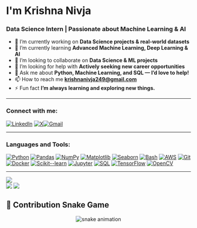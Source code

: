 <h1 align="left">I'm Krishna Nivja</h1>
<h3 align="left">Data Science Intern | Passionate about Machine Learning & AI</h3>

- 🔭 I’m currently working on **Data Science projects & real-world datasets**  
- 🌱 I’m currently learning **Advanced Machine Learning, Deep Learning & AI**  
- 👯 I’m looking to collaborate on **Data Science & ML projects**  
- 🤝 I’m looking for help with **Actively seeking new career opportunities**  
- 💬 Ask me about **Python, Machine Learning, and SQL — I’d love to help!**  
- 📫 How to reach me **krishnanivja249@gmail.com**  
- ⚡ Fun fact **I’m always learning and exploring new things.**  

---

<h3 align="left">Connect with me:</h3>

[![LinkedIn](https://img.shields.io/badge/LinkedIn-%230077B5.svg?logo=linkedin&logoColor=white)](https://www.linkedin.com/in/me/) [![X](https://img.shields.io/badge/X-black.svg?logo=X&logoColor=white)](https://x.com/nivja13838)[![Gmail](https://img.shields.io/badge/Gmail-%23D14836.svg?logo=gmail&logoColor=white)](https://mail.google.com/mail/?view=cm&fs=1&to=krishnanivja249@gmail.com)
<p align="left">

</p>

---

<h3 align="left">Languages and Tools:</h3>
<p align="left">

[![Python](https://img.shields.io/badge/Python-3776AB?style=for-the-badge&logo=python&logoColor=white)](https://www.python.org) [![Pandas](https://img.shields.io/badge/Pandas-150458?style=for-the-badge&logo=pandas&logoColor=white)](https://pandas.pydata.org/) [![NumPy](https://img.shields.io/badge/NumPy-013243?style=for-the-badge&logo=numpy&logoColor=white)](https://numpy.org/) [![Matplotlib](https://img.shields.io/badge/Matplotlib-11557C?style=for-the-badge&logo=python&logoColor=white)](https://matplotlib.org/) [![Seaborn](https://img.shields.io/badge/Seaborn-3776AB?style=for-the-badge&logo=python&logoColor=white)](https://seaborn.pydata.org/) [![Bash](https://img.shields.io/badge/Bash-4EAA25?style=for-the-badge&logo=gnu-bash&logoColor=white)](https://www.gnu.org/software/bash/) [![AWS](https://img.shields.io/badge/AWS-FF9900?style=for-the-badge&logo=amazon-aws&logoColor=white)](https://aws.amazon.com/) [![Git](https://img.shields.io/badge/Git-F05032?style=for-the-badge&logo=git&logoColor=white)](https://git-scm.com/) [![Docker](https://img.shields.io/badge/Docker-2496ED?style=for-the-badge&logo=docker&logoColor=white)](https://www.docker.com/) [![Scikit--learn](https://img.shields.io/badge/Scikit--learn-F7931E?style=for-the-badge&logo=scikit-learn&logoColor=white)](https://scikit-learn.org/) [![Jupyter](https://img.shields.io/badge/Jupyter-F37626?style=for-the-badge&logo=jupyter&logoColor=white)](https://jupyter.org/) [![SQL](https://img.shields.io/badge/SQL-003B57?style=for-the-badge&logo=sqlite&logoColor=white)](https://www.w3schools.com/sql/) [![TensorFlow](https://img.shields.io/badge/TensorFlow-FF6F00?style=for-the-badge&logo=tensorflow&logoColor=white)](https://www.tensorflow.org/) [![OpenCV](https://img.shields.io/badge/OpenCV-5C3EE8?style=for-the-badge&logo=opencv&logoColor=white)](https://opencv.org/)
</p>

---
![](https://github-readme-stats.vercel.app/api/top-langs/?username=krishnanivja12&theme=dark&hide_border=false&include_all_commits=true&count_private=true&layout=compact)<br>
![](https://github-readme-stats.vercel.app/api?username=krishnanivja12&theme=dark&hide_border=false&include_all_commits=true&count_private=true)
![](https://github-readme-streak-stats.herokuapp.com/?user=krishnanivja12&theme=dark&hide_border=false)

## 🐍 Contribution Snake Game
<p align="center">
  <img src="https://github.com/krishnanivja12/krishnanivja12/raw/output/github-contribution-grid-snake.svg" alt="snake animation" />
</p>


